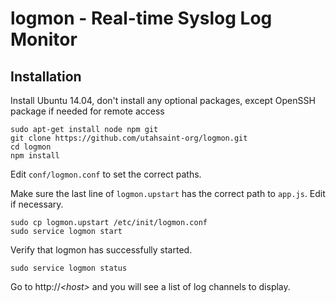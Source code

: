 # logmon - Real-time Syslog Log Monitor

## Installation

Install Ubuntu 14.04, don't install any optional packages, except OpenSSH package if needed for remote access

```
sudo apt-get install node npm git
git clone https://github.com/utahsaint-org/logmon.git
cd logmon
npm install
```

Edit `conf/logmon.conf` to set the correct paths.

Make sure the last line of `logmon.upstart` has the correct path to `app.js`. Edit if necessary.

```
sudo cp logmon.upstart /etc/init/logmon.conf
sudo service logmon start
```

Verify that logmon has successfully started.

```
sudo service logmon status
```

Go to http://*&lt;host&gt;* and you will see a list of log channels to display.
